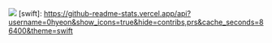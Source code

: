 ![](https://gh-hits.nomadcoders.workers.dev/view?username=0hyeon)
[swift]: https://github-readme-stats.vercel.app/api?username=0hyeon&show_icons=true&hide=contribs,prs&cache_seconds=86400&theme=swift
